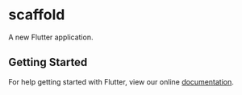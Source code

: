 # scaffold

A new Flutter application.

## Getting Started

For help getting started with Flutter, view our online
[documentation](https://flutter.io/).
